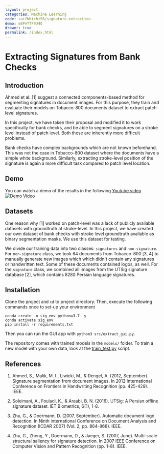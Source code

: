 ```yaml
---
layout: project
categories: Machine Learning
code: saifkhichi96/signature-extraction
demo: mSPeYTF9J4Q
drawer: true
permalink: /index.html
---
```


# Extracting Signatures from Bank Checks

## Introduction
Ahmed et al. [1] suggest a connected components-based method for segmenting signatures in document images. For this purpose, they train and evaluate their models on Tobacco-800 documents dataset to extract patch-level signatures.

In this project, we have taken their proposal and modified it to work specifically for bank checks, and be able to segment signatures on a stroke level instead of patch level. Both these are inherently more difficult problems.

Bank checks have complex backgrounds which are not known beforehand. This was not the case in Tobacco-800 dataset where the documents have a simple white background. Similarly, extracting stroke-level position of the signature is again a more difficult task compared to patch level location.

## Demo
You can watch a demo of the results in the following [Youtube video](https://www.youtube.com/watch?v=mSPeYTF9J4Q)<br>
[![Demo Video](https://img.youtube.com/vi/mSPeYTF9J4Q/0.jpg)](https://www.youtube.com/watch?v=mSPeYTF9J4Q)

## Datasets
One reason why [1] worked on patch-level was a lack of publicly available datasets with groundtruth at stroke-level. In this project, we have created our own dataset of bank checks with stroke level groundtruth available as binary segmentation masks. We use this dataset for testing.

We divide our training data into two classes: `signatures` and `non-signature`. For `non-signature` class, we took 64 documents from Tobacco-800 [3, 4] to manually generate new images which which didn't contain any signatures or handwritten text. Some of these documents contained logos, as well. For the `signature` class, we combined all images from the UTSig signature database [2], which contains 8280 Persian language signatures.

## Installation
Clone the project and `cd` to project directory. Then, execute the following commands once to set-up your environment
```
conda create -n sig_env python=3.7 -y
conda activate sig_env
pip install -r requirements.txt
```

Then you can run the GUI app with `python3 src/extract_gui.py`.

The repository comes with trained models in the `models/` folder. To train a new model with your own data, look at the [train_test.py](./src/train_test.py) script.

## References
1. Ahmed, S., Malik, M. I., Liwicki, M., & Dengel, A. (2012, September). Signature segmentation from document images. In 2012 International Conference on Frontiers in Handwriting Recognition (pp. 425-429). IEEE.

2. Soleimani, A., Fouladi, K., & Araabi, B. N. (2016). UTSig: A Persian offline signature dataset. IET Biometrics, 6(1), 1-8.

3. Zhu, G., & Doermann, D. (2007, September). Automatic document logo detection. In Ninth International Conference on Document Analysis and Recognition (ICDAR 2007) (Vol. 2, pp. 864-868). IEEE.

4. Zhu, G., Zheng, Y., Doermann, D., & Jaeger, S. (2007, June). Multi-scale structural saliency for signature detection. In 2007 IEEE Conference on Computer Vision and Pattern Recognition (pp. 1-8). IEEE.
